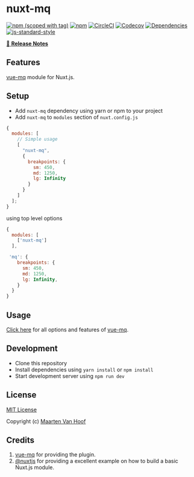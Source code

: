 # nuxt-mq

[![npm (scoped with tag)](https://img.shields.io/npm/v/nuxt-mq/latest.svg?style=flat-square)](https://npmjs.com/package/nuxt-mq)
[![npm](https://img.shields.io/npm/dt/nuxt-mq.svg?style=flat-square)](https://npmjs.com/package/nuxt-mq)
[![CircleCI](https://img.shields.io/circleci/project/github/vanhoofmaarten/nuxt-mq.svg?style=flat-square)](https://circleci.com/gh/vanhoofmaarten/nuxt-mq)
[![Codecov](https://img.shields.io/codecov/c/github/vanhoofmaarten/nuxt-mq.svg?style=flat-square)](https://codecov.io/gh/vanhoofmaarten/nuxt-mq)
[![Dependencies](https://david-dm.org/vanhoofmaarten/nuxt-mq/status.svg?style=flat-square)](https://david-dm.org/vanhoofmaarten/nuxt-mq)
[![js-standard-style](https://img.shields.io/badge/code_style-standard-brightgreen.svg?style=flat-square)](http://standardjs.com)

>

[📖 **Release Notes**](./CHANGELOG.md)

## Features

[vue-mq](https://github.com/AlexandreBonaventure/vue-mq) module for Nuxt.js.

## Setup

- Add `nuxt-mq` dependency using yarn or npm to your project
- Add `nuxt-mq` to `modules` section of `nuxt.config.js`

```js
{
  modules: [
    // Simple usage
    [
      "nuxt-mq",
      {
        breakpoints: {
          sm: 450,
          md: 1250,
          lg: Infinity
        }
      }
    ]
  ];
}
```

using top level options

```js
{
  modules: [
    ['nuxt-mq']
  ],

 'mq': {
    breakpoints: {
      sm: 450,
      md: 1250,
      lg: Infinity,
    }
  }
}
```

## Usage

[Click here](https://github.com/AlexandreBonaventure/vue-mq) for all options and features of [vue-mq](https://github.com/AlexandreBonaventure/vue-mq).

## Development

- Clone this repository
- Install dependencies using `yarn install` or `npm install`
- Start development server using `npm run dev`

## License

[MIT License](./LICENSE)

Copyright (c) [Maarten Van Hoof](https://mrtnvh.com)

## Credits

1. [vue-mq](https://github.com/AlexandreBonaventure/vue-mq) for providing the plugin.
2. [@nuxtjs](https://github.com/nuxt-community/analytics-module) for providing a excellent example on how to build a basic Nuxt.js module.
